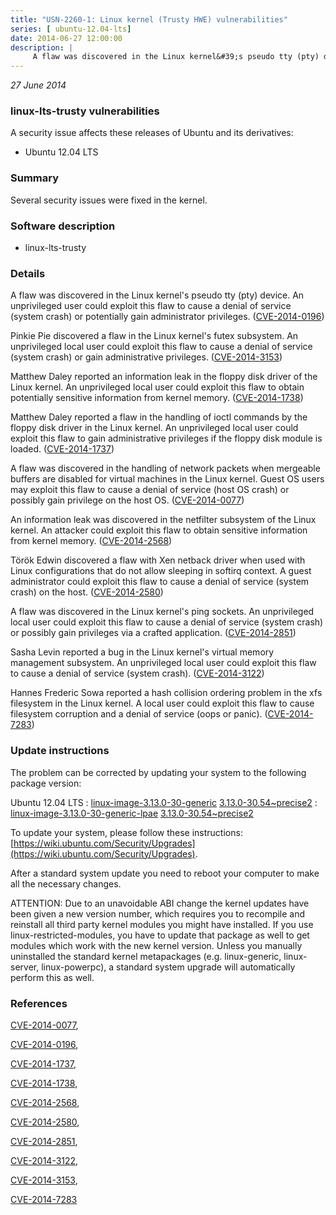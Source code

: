 ```yaml
---
title: "USN-2260-1: Linux kernel (Trusty HWE) vulnerabilities"
series: [ ubuntu-12.04-lts]
date: 2014-06-27 12:00:00
description: |
     A flaw was discovered in the Linux kernel&#39;s pseudo tty (pty) device. An unprivileged user could exploit this flaw to cause a denial of service (system crash) or potentially gain administrator privileges. ([CVE-2014-0196](http://people.ubuntu.com/~ubuntu-security/cve/CVE-2014-0196))
--- 
```

 
 

*27 June 2014*

### linux-lts-trusty vulnerabilities

A security issue affects these releases of Ubuntu and its derivatives:

* Ubuntu 12.04 LTS

### Summary

Several security issues were fixed in the kernel. 

### Software description

* linux-lts-trusty 

### Details

 A flaw was discovered in the Linux kernel&#39;s pseudo tty (pty) device. An unprivileged user could exploit this flaw to cause a denial of service (system crash) or potentially gain administrator privileges. ([CVE-2014-0196](http://people.ubuntu.com/~ubuntu-security/cve/CVE-2014-0196))

Pinkie Pie discovered a flaw in the Linux kernel&#39;s futex subsystem. An unprivileged local user could exploit this flaw to cause a denial of service (system crash) or gain administrative privileges. ([CVE-2014-3153](http://people.ubuntu.com/~ubuntu-security/cve/CVE-2014-3153))

Matthew Daley reported an information leak in the floppy disk driver of the Linux kernel. An unprivileged local user could exploit this flaw to obtain potentially sensitive information from kernel memory. ([CVE-2014-1738](http://people.ubuntu.com/~ubuntu-security/cve/CVE-2014-1738))

Matthew Daley reported a flaw in the handling of ioctl commands by the floppy disk driver in the Linux kernel. An unprivileged local user could exploit this flaw to gain administrative privileges if the floppy disk module is loaded. ([CVE-2014-1737](http://people.ubuntu.com/~ubuntu-security/cve/CVE-2014-1737))

A flaw was discovered in the handling of network packets when mergeable buffers are disabled for virtual machines in the Linux kernel. Guest OS users may exploit this flaw to cause a denial of service (host OS crash) or possibly gain privilege on the host OS. ([CVE-2014-0077](http://people.ubuntu.com/~ubuntu-security/cve/CVE-2014-0077))

An information leak was discovered in the netfilter subsystem of the Linux kernel. An attacker could exploit this flaw to obtain sensitive information from kernel memory. ([CVE-2014-2568](http://people.ubuntu.com/~ubuntu-security/cve/CVE-2014-2568))

Török Edwin discovered a flaw with Xen netback driver when used with Linux configurations that do not allow sleeping in softirq context. A guest administrator could exploit this flaw to cause a denial of service (system crash) on the host. ([CVE-2014-2580](http://people.ubuntu.com/~ubuntu-security/cve/CVE-2014-2580))

A flaw was discovered in the Linux kernel&#39;s ping sockets. An unprivileged local user could exploit this flaw to cause a denial of service (system crash) or possibly gain privileges via a crafted application. ([CVE-2014-2851](http://people.ubuntu.com/~ubuntu-security/cve/CVE-2014-2851))

Sasha Levin reported a bug in the Linux kernel&#39;s virtual memory management subsystem. An unprivileged local user could exploit this flaw to cause a denial of service (system crash). ([CVE-2014-3122](http://people.ubuntu.com/~ubuntu-security/cve/CVE-2014-3122))

Hannes Frederic Sowa reported a hash collision ordering problem in the xfs filesystem in the Linux kernel. A local user could exploit this flaw to cause filesystem corruption and a denial of service (oops or panic). ([CVE-2014-7283](http://people.ubuntu.com/~ubuntu-security/cve/CVE-2014-7283)) 

### Update instructions

The problem can be corrected by updating your system to the following package version:

Ubuntu 12.04 LTS
 : [linux-image-3.13.0-30-generic](https://launchpad.net/ubuntu/+source/linux-lts-trusty) <span> [3.13.0-30.54~precise2](https://launchpad.net/ubuntu/+source/linux-lts-trusty/3.13.0-30.54~precise2) </span> 
 : [linux-image-3.13.0-30-generic-lpae](https://launchpad.net/ubuntu/+source/linux-lts-trusty) <span> [3.13.0-30.54~precise2](https://launchpad.net/ubuntu/+source/linux-lts-trusty/3.13.0-30.54~precise2) </span> 

To update your system, please follow these instructions: [https://wiki.ubuntu.com/Security/Upgrades](https://wiki.ubuntu.com/Security/Upgrades).

After a standard system update you need to reboot your computer to make all the necessary changes.

ATTENTION: Due to an unavoidable ABI change the kernel updates have been given a new version number, which requires you to recompile and reinstall all third party kernel modules you might have installed. If you use linux-restricted-modules, you have to update that package as well to get modules which work with the new kernel version. Unless you manually uninstalled the standard kernel metapackages (e.g. linux-generic, linux-server, linux-powerpc), a standard system upgrade will automatically perform this as well. 

### References

 
 [CVE-2014-0077](http://people.ubuntu.com/~ubuntu-security/cve/CVE-2014-0077), 

 [CVE-2014-0196](http://people.ubuntu.com/~ubuntu-security/cve/CVE-2014-0196), 

 [CVE-2014-1737](http://people.ubuntu.com/~ubuntu-security/cve/CVE-2014-1737), 

 [CVE-2014-1738](http://people.ubuntu.com/~ubuntu-security/cve/CVE-2014-1738), 

 [CVE-2014-2568](http://people.ubuntu.com/~ubuntu-security/cve/CVE-2014-2568), 

 [CVE-2014-2580](http://people.ubuntu.com/~ubuntu-security/cve/CVE-2014-2580), 

 [CVE-2014-2851](http://people.ubuntu.com/~ubuntu-security/cve/CVE-2014-2851), 

 [CVE-2014-3122](http://people.ubuntu.com/~ubuntu-security/cve/CVE-2014-3122), 

 [CVE-2014-3153](http://people.ubuntu.com/~ubuntu-security/cve/CVE-2014-3153), 

 [CVE-2014-7283](http://people.ubuntu.com/~ubuntu-security/cve/CVE-2014-7283)
 

